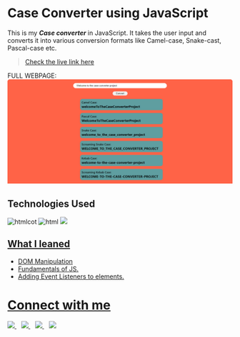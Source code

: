 # Case Converter using JavaScript

This is my _**Case converter**_ in JavaScript. It takes the user input and converts it into various conversion formats like Camel-case, Snake-cast, Pascal-case etc.
> [Check the live link here](https://project13-by-noman.vercel.app/) 

FULL WEBPAGE:
![](image.PNG "proj13 image")




## Technologies Used

![htmlcot](https://www.vectorlogo.zone/logos/w3_html5/w3_html5-icon.svg "html logo")
![html](https://www.vectorlogo.zone/logos/w3_css/w3_css-icon.svg "html logo")
<a href="" >
    <img width="60px" src="https://upload.wikimedia.org/wikipedia/commons/thumb/9/99/Unofficial_JavaScript_logo_2.svg/480px-Unofficial_JavaScript_logo_2.svg.png" />
  




## What I leaned

- DOM Manipulation
- Fundamentals of JS.
- Adding Event Listeners to elements.




# Connect with me

   <a href="https://www.linkedin.com/in/mughninoman97/" >
    <img width="30px" src="https://www.vectorlogo.zone/logos/linkedin/linkedin-icon.svg" />
  </a>&ensp;
  <a href="https://twitter.com/mughninoman97">
    <img width="30px" src="https://www.vectorlogo.zone/logos/twitter/twitter-official.svg" />
  </a>&ensp;
  <a href="https://www.instagram.com/mughninoman97/">
    <img width="30px" src="https://www.vectorlogo.zone/logos/instagram/instagram-icon.svg" />
  </a>&ensp;
  <a href="https://abdulmughninoman.hashnode.dev/">
  <img width="30px" src="https://cdn.hashnode.com/res/hashnode/image/upload/v1611902473383/CDyAuTy75.png?auto=compress" />
  </a>
